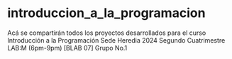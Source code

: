 # introduccion_a_la_programacion
Acá se compartirán todos los proyectos desarrollados para el curso Introducción a la Programación Sede Heredia 2024 Segundo Cuatrimestre LAB:M (6pm-9pm) [BLAB 07] Grupo No.1
